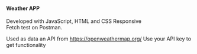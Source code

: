 #### Weather APP

Developed with JavaScript, HTML and CSS Responsive<br>
Fetch test on Postman.

Used as data an API from https://openweathermap.org/
Use your API key to get functionality
